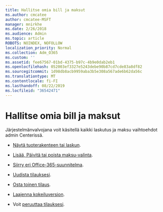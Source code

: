 ```yaml
---
title: Hallitse omia bill ja maksut
ms.author: cmcatee
author: cmcatee-MSFT
manager: mnirkhe
ms.date: 2/26/2018
ms.audience: Admin
ms.topic: article
ROBOTS: NOINDEX, NOFOLLOW
localization_priority: Normal
ms.collection: Adm_O365
ms.custom: ''
ms.assetid: fee67567-01bd-4375-b97c-4b9e0dab2eb1
ms.openlocfilehash: 052003ef3327e5243debe90b87cd7cde83a8df82
ms.sourcegitcommit: 1d98db8acb9959aba3b5e308a567ade6b62da56c
ms.translationtype: MT
ms.contentlocale: fi-FI
ms.lasthandoff: 08/22/2019
ms.locfileid: "36542471"
---
```

# <a name="manage-my-bill-and-payments"></a>Hallitse omia bill ja maksut

Järjestelmänvalvojana voit käsitellä kaikki laskutus ja maksu vaihtoehdot admin Centerissä.
  
- [Näytä tuoterakenteen tai laskun](https://docs.microsoft.com/office365/admin/subscriptions-and-billing/view-your-bill-or-invoice).

- [Lisää, Päivitä tai poista maksu-valinta](https://docs.microsoft.com/office365/admin/subscriptions-and-billing/add-update-or-remove-credit-card-or-bank-account).

- [Siirry eri Office-365-suunnitelma](https://docs.microsoft.com/office365/admin/subscriptions-and-billing/switch-to-a-different-plan).

- [Uudista tilauksesi](https://docs.microsoft.com/office365/admin/subscriptions-and-billing/renew-your-subscription).

- [Osta toinen tilaus](https://docs.microsoft.com/office365/admin/subscriptions-and-billing/buy-another-subscription).

- [Laajenna kokeiluversion](https://docs.microsoft.com/office365/admin/subscriptions-and-billing/extend-your-trial).

- Voit [peruuttaa tilauksesi](https://docs.microsoft.com/office365/admin/subscriptions-and-billing/cancel-your-subscription).